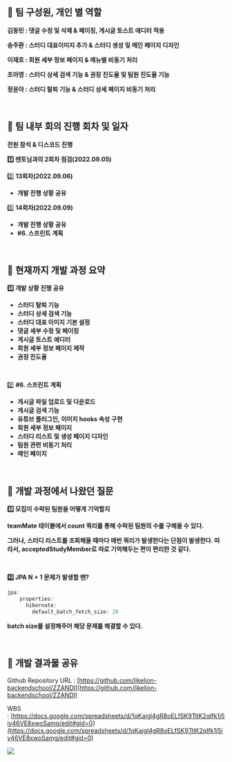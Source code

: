## 📌 팀 구성원, 개인 별 역할

**김동민 : 댓글 수정 및 삭제 & 페이징, 게시글 토스트 에디터 적용**

**송주환 : 스터디 대표이미지 추가 & 스터디 생성 및 메인 페이지 디자인**

**이재호 : 회원 세부 정보 페이지 & 메뉴별 비동기 처리**

**조아영 : 스터디 상세 검색 기능 & 권장 진도율 및 팀원 진도율 기능**

**정윤아 : 스터디 탈퇴 기능 & 스터디 상세 페이지 비동기 처리**

<br>

## 📌 팀 내부 회의 진행 회차 및 일자

**전원 참석 & 디스코드 진행**

**1️⃣ 멘토님과의 2회차 점검(2022.09.05)**

2️⃣ **13회차(2022.09.06)**

- **개발 진행 상황 공유**

3️⃣ **14회차(2022.09.09)**

- **개발 진행 상황 공유**
- **#6. 스프린트 계획**

<br>

## 📌 현재까지 개발 과정 요약

**1️⃣ 개발 상황 진행 공유**

- **스터디 탈퇴 기능**
- **스터디 상세 검색 기능**
- **스터디 대표 이미지 기본 설정**
- **댓글 세부 수정 및 페이징**
- **게시글 토스트 에디터**
- **회원 세부 정보 페이지 제작**
- **권장 진도율**

<br>

2️⃣ **#6. 스프린트 계획**

- **게시글 파일 업로드 및 다운로드**
- **게시글 검색 기능**
- **유튜브 플러그인, 이미지 hooks 속성 구현**
- **회원 세부 정보 페이지**
- **스터디 리스트 및 생성 페이지 디자인**
- **팀원 관련 비동기 처리**
- **메인 페이지**

<br>

## 📌 개발 과정에서 나왔던 질문


**1️⃣ 모집이 수락된 팀원을 어떻게 기억할지**

**teamMate 테이블에서 count 쿼리를 통해 수락된 팀원의 수를 구해올 수 있다.**

**그러나, 스터디 리스트를 조회해올 때마다 매번 쿼리가 발생한다는 단점이 발생한다. 따라서, acceptedStudyMember로 따로 기억해두는 편이 편리한 것 같다.**

<br>


**2️⃣ JPA N + 1 문제가 발생할 땐?**

```java
jpa:
    properties:
      hibernate:
        default_batch_fetch_size: 20
```

**batch size를 설정해주어 해당 문제를 해결할 수 있다.**

<br>

## 📌 개발 결과물 공유

Github Repository URL : [https://github.com/likelion-backendschool/ZZANDI](https://github.com/likelion-backendschool/ZZANDI)

WBS : [https://docs.google.com/spreadsheets/d/1qKajgl4gR8oELfSK9TtlK2qIfk1j5iy46VE8xwoSamg/edit#gid=0](https://docs.google.com/spreadsheets/d/1qKajgl4gR8oELfSK9TtlK2qIfk1j5iy46VE8xwoSamg/edit#gid=0)

<img src="https://user-images.githubusercontent.com/73464584/189915161-62cec96c-5b67-4ab0-8a29-819aa3113105.png">